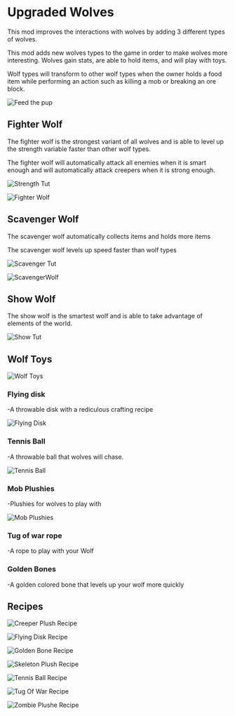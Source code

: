 # Upgraded Wolves

This mod improves the interactions with wolves by adding 3 different types of wolves.

This mod adds new wolves types to the game in order to make wolves more interesting. Wolves gain stats, 
are able to hold items, and will play with toys.

Wolf types will transform to other wolf types when the owner holds a food item while performing an action
such as killing a mob or breaking an ore block.

![Feed the pup](https://github.com/Injourn/UpgradedWolves/blob/master/readmeImages/FeedingNormalWolf.png?raw=true)

## Fighter Wolf



The fighter wolf is the strongest variant of all wolves and is able to level up the strength variable faster than 
other wolf types.

The fighter wolf will automatically attack all enemies when it is smart enough and will automatically attack creepers when it is strong enough.

![Strength Tut](https://github.com/Injourn/UpgradedWolves/blob/master/readmeImages/StrengthWolfHowTo.gif?raw=true)

![Fighter Wolf](https://github.com/Injourn/UpgradedWolves/blob/master/readmeImages/StrengthWolf.png?raw=true)

## Scavenger Wolf

The scavenger wolf automatically collects items and holds more items

The scavenger wolf levels up speed faster than wolf types

![Scavenger Tut](https://github.com/Injourn/UpgradedWolves/blob/master/readmeImages/ScavengerWolfHowTo.gif?raw=true)

![ScavengerWolf](https://github.com/Injourn/UpgradedWolves/blob/master/readmeImages/ScavengerWolf.png?raw=true)

## Show Wolf

The show wolf is the smartest wolf and is able to take advantage of elements of the world.

![Show Tut](https://github.com/Injourn/UpgradedWolves/blob/master/readmeImages/showWolfHowTo.gif?raw=true)


## Wolf Toys

![Wolf Toys](https://github.com/Injourn/UpgradedWolves/blob/master/readmeImages/WolfToysArray.png?raw=true)

### Flying disk
-A throwable disk with a rediculous crafting recipe

![Flying Disk](https://github.com/Injourn/UpgradedWolves/blob/master/readmeImages/FlyingDiskThrown.png?raw=true)

### Tennis Ball
-A throwable ball that wolves will chase.

![Tennis Ball](https://github.com/Injourn/UpgradedWolves/blob/master/readmeImages/TennisBallHand.png?raw=true)

### Mob Plushies
-Plushies for wolves to play with

![Mob Plushies](https://github.com/Injourn/UpgradedWolves/blob/master/readmeImages/MobPlushiesWorld.png?raw=true)

### Tug of war rope
-A rope to play with your Wolf

### Golden Bones
-A golden colored bone that levels up your wolf more quickly

## Recipes

![Creeper Plush Recipe](https://github.com/Injourn/UpgradedWolves/blob/master/readmeImages/CreeperPlushRecipe.png?raw=true)

![Flying Disk Recipe](https://github.com/Injourn/UpgradedWolves/blob/master/readmeImages/FlyingDiskRecipe.png?raw=true)

![Golden Bone Recipe](https://github.com/Injourn/UpgradedWolves/blob/master/readmeImages/GoldenBoneRecipe.png?raw=true)

![Skeleton Plush Recipe](https://github.com/Injourn/UpgradedWolves/blob/master/readmeImages/SkeletonPlushRecipe.png?raw=true)

![Tennis Ball Recipe](https://github.com/Injourn/UpgradedWolves/blob/master/readmeImages/TennisBallRecipe.png?raw=true)

![Tug Of War Recipe](https://github.com/Injourn/UpgradedWolves/blob/master/readmeImages/TugOfWarRopeRecipe.png?raw=true)

![Zombie Plushe Recipe](https://github.com/Injourn/UpgradedWolves/blob/master/readmeImages/ZombiePlushRecipe.png?raw=true)
